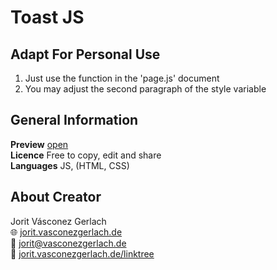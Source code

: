 # Toast JS

## Adapt For Personal Use
1. Just use the function in the 'page.js' document
2. You may adjust the second paragraph of the style variable

## General Information
**Preview** [open](https://jorit.vasconezgerlach.de/host/github/toast-js)\
**Licence** Free to copy, edit and share\
**Languages** JS, (HTML, CSS)

## About Creator
Jorit Vásconez Gerlach\
🌐 [jorit.vasconezgerlach.de](https://jorit.vasconezgerlach.de)\
📧 [jorit@vasconezgerlach.de](mailto:jorit@vasconezgerlach.de)\
🔗 [jorit.vasconezgerlach.de/linktree](https://jorit.vasconezgerlach.de/linktree)